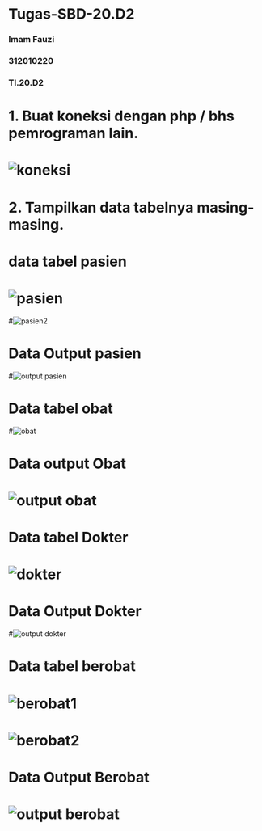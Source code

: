 # Tugas-SBD-20.D2

### Imam Fauzi
### 312010220
### TI.20.D2

# 1. Buat koneksi dengan php / bhs pemrograman lain.
# ![koneksi](https://user-images.githubusercontent.com/106543547/171024504-bf8936b2-5193-4a8d-aaaf-3a2865907335.jpg)
# 2. Tampilkan data tabelnya masing-masing.
# data tabel pasien
# ![pasien](https://user-images.githubusercontent.com/106543547/171024958-366cc5ec-166c-432b-b619-ec4db72b1465.jpg)
#![pasien2](https://user-images.githubusercontent.com/106543547/171024992-abdaf77d-755e-42e6-adfe-e5c333f8a086.jpg)
# Data Output pasien
#![output pasien](https://user-images.githubusercontent.com/106543547/171025091-d0ba2860-52a7-4242-a2e7-ae628173e61b.PNG)
# Data tabel obat
#![obat](https://user-images.githubusercontent.com/106543547/171025720-4a152ad6-0ca0-4205-b73f-ad6a1c2f5a3d.PNG)
# Data output Obat
# ![output obat](https://user-images.githubusercontent.com/106543547/171025770-3f5857b2-4280-4802-ba8e-ae02a25a6f50.PNG)
# Data tabel Dokter
# ![dokter](https://user-images.githubusercontent.com/106543547/171025896-d760d6fa-9c0d-4bd5-8af4-a62b6fb755e8.PNG)
# Data Output Dokter
#![output dokter](https://user-images.githubusercontent.com/106543547/171025957-cbf24d3f-cad4-4ff5-82a8-72680d7bb1ac.PNG)
# Data tabel berobat
# ![berobat1](https://user-images.githubusercontent.com/106543547/171026045-ce6b495c-a083-43e6-a03f-9c89d22f1138.PNG)
# ![berobat2](https://user-images.githubusercontent.com/106543547/171026064-360df77b-045d-44ea-9f22-91148c6c188c.PNG)
# Data Output Berobat
# ![output berobat](https://user-images.githubusercontent.com/106543547/171026165-4ecd61b9-ce40-49f9-b58f-91c0198ce252.PNG)
